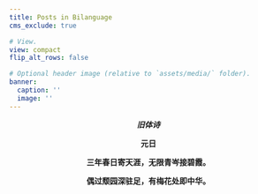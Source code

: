 ```yaml
---
title: Posts in Bilanguage
cms_exclude: true

# View.
view: compact
flip_alt_rows: false

# Optional header image (relative to `assets/media/` folder).
banner:
  caption: ''
  image: ''
---
```


**<center> _旧体诗_ </center>**



**<center> 元日 </center>**

**<center> 三年春日寄天涯，无限青岑接碧霞。 </center>**

**<center> 偶过颓园深驻足，有梅花处即中华。 </center>**

